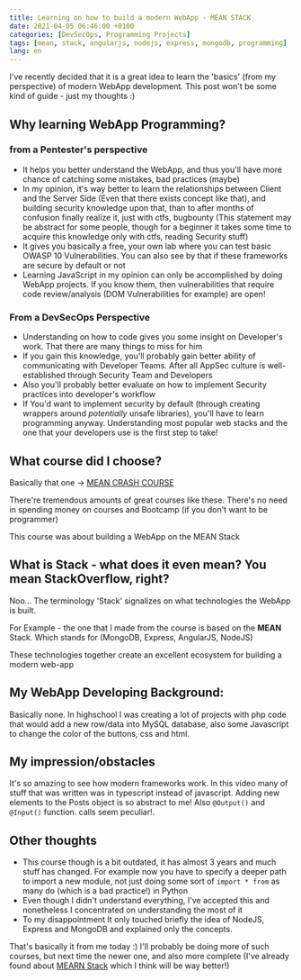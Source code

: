```yaml
---
title: Learning on how to build a modern WebApp - MEAN STACK
date: 2021-04-05 06:46:00 +0100
categories: [DevSecOps, Programming Projects]
tags: [mean, stack, angularjs, nodejs, express, mongodb, programming]
lang: en
---
```


I've recently decided that it is a great idea to learn the 'basics' (from my perspective) of modern WebApp development. This post won't be some kind of guide - just my thoughts :)

## Why learning WebApp Programming?

### from a Pentester's perspective
- It helps you better understand the WebApp, and thus you'll have more chance of catching some mistakes, bad practices (maybe)
- In my opinion, it's way better to learn the relationships between Client and the Server Side (Even that there exists concept like that), and building security knowledge upon that, than to after months of confusion finally realize it, just with ctfs, bugbounty (This statement may be abstract for some people, though for a beginner it takes some time to acquire this knowledge only with ctfs, reading Security stuff)
- It gives you basically a free, your own lab where you can test basic OWASP 10 Vulnerabilities. You can also see by that if these frameworks are secure by default or not
- Learning JavaScript in my opinion can only be accomplished by doing WebApp projects. If you know them, then vulnerabilities that require code review/analysis (DOM Vulnerabilities for example) are open!


### From a DevSecOps Perspective
- Understanding on how to code gives you some insight on Developer's work. That there are many things to miss for him
- If you gain this knowledge, you'll probably gain better ability of communicating with Developer Teams. After all AppSec culture is well-established through Security Team and Developers
- Also you'll probably better evaluate on how to implement Security practices into developer's workflow
- If You'd want to implement security by default (through creating wrappers around *potentially* unsafe libraries), you'll have to learn programming anyway. Understanding most popular web stacks and the one that your developers use is the first step to take!

## What course did I choose?

Basically that one -> [MEAN CRASH COURSE](https://www.youtube.com/watch?v=1tRLveSyNz8&pbjreload=101)

There're tremendous amounts of great courses like these. There's no need in spending money on courses and Bootcamp (if you don't want to be programmer)

This course was about building a WebApp on the MEAN Stack
## What is Stack - what does it even mean? You mean StackOverflow, right?

Noo... The terminology 'Stack' signalizes on what technologies the WebApp is built.

For Example - the one that I made from the course is based on the **MEAN** Stack. Which stands for
(MongoDB, Express, AngularJS, NodeJS)

These technologies together create an excellent ecosystem for building a modern web-app

## My WebApp Developing Background:

Basically none. In highschool I was creating a lot of projects with php code that would add a new row/data into MySQL database, also some Javascript to change the color of the buttons, css and html.

## My impression/obstacles

It's so amazing to see how modern frameworks work. In this video many of stuff that was written was in typescript instead of javascript.
Adding new elements to the Posts object is so abstract to me! Also ```@Output()``` and ```@Input()``` function.
calls seem peculiar!.



## Other thoughts

- This course though is a bit outdated, it has almost 3 years and much stuff has changed. For example now you have to specify a deeper path to import a new module, not just doing some sort of ```import * from``` as many do (which is a bad practice!) in Python
- Even though I didn't understand everything, I've accepted this and nonetheless I concentrated on understanding the most of it
- To my disappointment It only touched briefly the idea of NodeJS, Express and MongoDB and explained only the concepts.

That's basically it from me today :) I'll probably be doing more of such courses, but next time the newer one, and also more complete (I've already found about [MEARN Stack](https://youtu.be/ktjafK4SgWM) which I think will be way better!)
